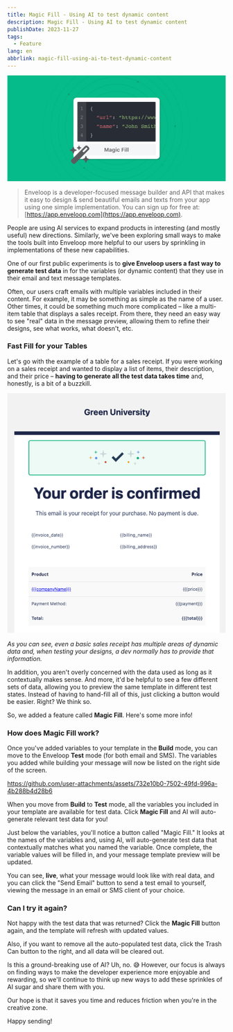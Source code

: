 ```yaml
---
title: Magic Fill - Using AI to test dynamic content
description: Magic Fill - Using AI to test dynamic content
publishDate: 2023-11-27
tags:
  - Feature
lang: en
abbrlink: magic-fill-using-ai-to-test-dynamic-content
---
```


![Enveloop Magic Fill](/img/header-magic-fill.png)

> Enveloop is a developer-focused message builder and API that makes it easy to design &amp; send beautiful emails and texts from your app using one simple implementation. You can sign up for free at: [https://app.enveloop.com](https://app.enveloop.com).

People are using AI services to expand products in interesting (and mostly useful) new directions. Similarly, we've been exploring small ways to make the tools built into Enveloop more helpful to our users by sprinkling in implementations of these new capabilities. 

One of our first public experiments is to **give Enveloop users a fast way to generate test data** in for the variables (or dynamic content) that they use in their email and text message templates.

Often, our users craft emails with multiple variables included in their content. For example, it may be something as simple as the name of a user. Other times, it could be something much more complicated –  like a multi-item table that displays a sales receipt. From there, they need an easy way to see "real" data in the message preview, allowing them to refine their designs, see what works, what doesn't, etc.

### Fast Fill for your Tables

Let's go with the example of a table for a sales receipt. If you were working on a sales receipt and wanted to display a list of items, their description, and their price – **having to generate all the test data takes time** and, honestly, is a bit of a buzzkill. 

![An image of a message template in Enveloop that has Mustache-formatted variables that represent dynamic data a developer wants to include in a tabular form of a sales receipt.](/img/magicfill-receipt-example.png)

*As you can see, even a basic sales receipt has multiple areas of dynamic data and, when testing your designs, a dev normally has to provide that information.*

In addition, you aren't overly concerned with the data used as long as it contextually makes sense. And more, it'd be helpful to see a few different sets of data, allowing you to preview the same template in different test states. Instead of having to hand-fill all of this, just clicking a button would be easier. Right? We think so.

So, we added a feature called **Magic Fill**. Here's some more info!

### How does Magic Fill work?

Once you've added variables to your template in the **Build** mode, you can move to the Enveloop **Test** mode (for both email and SMS). The variables you added while building your message will now be listed on the right side of the screen.

https://github.com/user-attachments/assets/732e10b0-7502-49fd-996a-4b288b4d28b6

When you move from&nbsp;****Build****&nbsp;to&nbsp;****Test****&nbsp;mode, all the variables you included in your template are available for test data. Click&nbsp;****Magic Fill****&nbsp;and AI will auto-generate relevant test data for you!

Just below the variables, you'll notice a button called "Magic Fill." It looks at the names of the variables and, using AI, will auto-generate test data that contextually matches what you named the variable. Once complete, the variable values will be filled in, and your message template preview will be updated.

You can see, **live**, what your message would look like with real data, and you can click the "Send Email" button to send a test email to yourself, viewing the message in an email or SMS client of your choice.

### Can I try it again?

Not happy with the test data that was returned? Click the **Magic Fill** button again, and the template will refresh with updated values.

Also, if you want to remove all the auto-populated test data, click the Trash Can button to the right, and all data will be cleared out.

Is this a ground-breaking use of AI? Uh, no. 😅 However, our focus is always on finding ways to make the developer experience more enjoyable and rewarding, so we'll continue to think up new ways to add these sprinkles of AI sugar and share them with you.

Our hope is that it saves you time and reduces friction when you're in the creative zone.

Happy sending!
